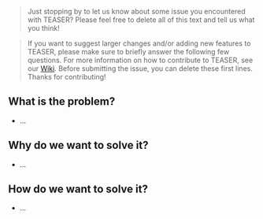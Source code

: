 > Just stopping by to let us know about some issue you encountered with TEASER? Please feel free to delete all of this text and tell us what you think!

> If you want to suggest larger changes and/or adding new features to TEASER, please make sure to briefly answer the following few questions. For more information on how to contribute to TEASER, see our [Wiki](https://github.com/RWTH-EBC/TEASER/wiki). Before submitting the issue, you can delete these first lines. Thanks for contributing!

## What is the problem?

- ...

## Why do we want to solve it?

- ...

## How do we want to solve it?

- ...
